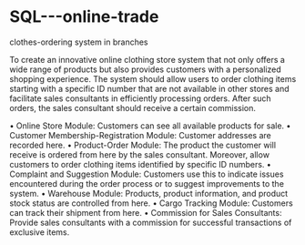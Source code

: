 # SQL---online-trade

clothes-ordering system in branches

To create an innovative online clothing store system that not only offers a wide range of products but also provides customers with a personalized shopping experience. The system should allow users to order clothing items starting with a specific ID number that are not available in other stores and facilitate sales consultants in efficiently processing orders. After such orders, the sales consultant should receive a certain commission. 


•	Online Store Module: Customers can see all available products for sale.
•	Customer Membership-Registration Module: Customer addresses are recorded here.
•	Product-Order Module: The product the customer will receive is ordered from here by the sales consultant. Moreover, allow customers to order clothing items identified by specific ID numbers.
•	Complaint and Suggestion Module: Customers use this to indicate issues encountered during the order process or to suggest improvements to the system.
•	Warehouse Module: Products, product information, and product stock status are controlled from here.
•	Cargo Tracking Module: Customers can track their shipment from here.
•	Commission for Sales Consultants: Provide sales consultants with a commission for successful transactions of exclusive items.
